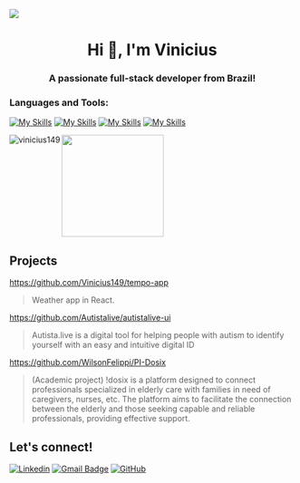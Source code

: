 ![](https://komarev.com/ghpvc/?username=vinicius149&color=006bed)

<h1 align="center">Hi 👋, I'm Vinicius</h1>
<h3 align="center">A passionate full-stack developer from Brazil!</h3>

<h3 align="left">Languages and Tools:</h3>

[![My Skills](https://skillicons.dev/icons?i=js,html,css,php,laravel,react,mysql)](https://skillicons.dev)
[![My Skills](https://skillicons.dev/icons?i=postman)](https://skillicons.dev)
[![My Skills](https://skillicons.dev/icons?i=git,docker,github,linux)](https://skillicons.dev)
[![My Skills](https://skillicons.dev/icons?i=vscode,figma)](https://skillicons.dev)






<p><img align="left" src="https://github-readme-stats.vercel.app/api/top-langs?username=vinicius149&show_icons=true&locale=en&layout=compact" alt="vinicius149" /></p>

<a href="https://github.com/Vinicius149" title="Perfil do Vinicius">
  <img height="180em" src="https://github-readme-stats.vercel.app/api?username=vinicius149&theme=dracula&show_icons=true" />
</a>

## Projects

https://github.com/Vinicius149/tempo-app

> Weather app in React.

https://github.com/Autistalive/autistalive-ui

> Autista.live is a digital tool for helping people with autism to identify yourself with an easy and intuitive digital ID

https://github.com/WilsonFelippi/PI-Dosix

> (Academic project) !dosix is a platform designed to connect professionals specialized in elderly care with families in need of caregivers, nurses, etc. The platform aims to facilitate the connection between the elderly and those seeking capable and reliable professionals, providing effective support.



## Let's connect!

[![Linkedin](https://img.shields.io/badge/-Vinicius149-blue?style=flat-square&logo=Linkedin&logoColor=white&link=https://www.linkedin.com/in/vinicius149/)](https://www.linkedin.com/in/vinicius149/)
[![Gmail Badge](https://img.shields.io/badge/-vindeoli@gmail.com-006bed?style=flat-square&logo=Gmail&logoColor=white&link=mailto:vindeoli@gmail.com)](mailto:vindeoli@gmail.com)
[![GitHub](https://img.shields.io/github/followers/vinicius149?label=follow&style=social)](https://github.com/Vinicius149)
